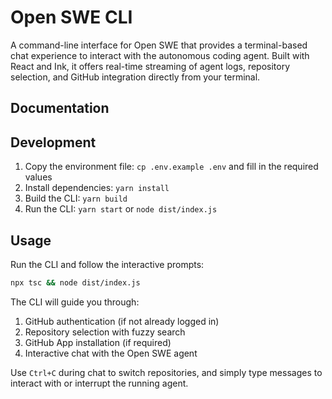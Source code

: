 # Open SWE CLI

A command-line interface for Open SWE that provides a terminal-based chat experience to interact with the autonomous coding agent. Built with React and Ink, it offers real-time streaming of agent logs, repository selection, and GitHub integration directly from your terminal.

## Documentation

## Development

1. Copy the environment file: `cp .env.example .env` and fill in the required values
2. Install dependencies: `yarn install`
3. Build the CLI: `yarn build`
4. Run the CLI: `yarn start` or `node dist/index.js`

## Usage

Run the CLI and follow the interactive prompts:

```bash
npx tsc && node dist/index.js
```

The CLI will guide you through:

1. GitHub authentication (if not already logged in)
2. Repository selection with fuzzy search
3. GitHub App installation (if required)
4. Interactive chat with the Open SWE agent

Use `Ctrl+C` during chat to switch repositories, and simply type messages to interact with or interrupt the running agent.
